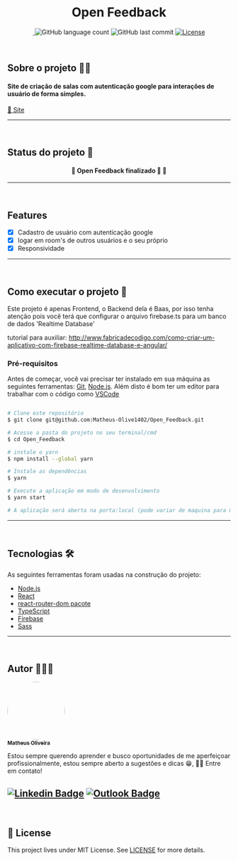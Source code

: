 <h1 align="center">Open Feedback</h1>


<p align="center"> 
 <a href="https://www.linkedin.com/in/matheusoliveiradev/">
 <img alt="" src="https://img.shields.io/badge/feito%20pelo-Matheus-blue">
 </a>
<img alt="GitHub language count" src="https://img.shields.io/github/languages/count/Matheus-Olive1402/Open_Feedback">
<img alt="GitHub last commit" src="https://img.shields.io/github/last-commit/Matheus-Olive1402/Open_Feedback">
 <a href="https://github.com/Matheus-Olive1402/Open_Feedback/blob/main/LICENSE.md">
 <img alt="License" src="https://img.shields.io/badge/license-MIT-brightgreen">
 </a>
</p>
<br>


## Sobre o projeto 👨‍💻 
<h4> Site de criação de salas com autenticação google para interações de usuário de forma simples. </h4>
<p>
    <a href="https://open-feedback-4fb96.web.app/">🔗 Site </a>
</p>

---
<br>


## Status do projeto 🔧
<h4 align="center"> 
	🚧  Open Feedback finalizado 🚀  🚧 <br>
</h4>

---
<br>

## Features
- [x] Cadastro de usuário com autenticação google
- [x] logar em room's de outros usuários e o seu próprio
- [x] Responsividade

---
<br>

## Como executar o projeto 🚀

Este projeto é apenas Frontend, o Backend dela é Baas, por isso tenha atenção pois você terá que configurar o arquivo firebase.ts para um banco de dados 'Realtime Database'

tutorial para auxiliar: http://www.fabricadecodigo.com/como-criar-um-aplicativo-com-firebase-realtime-database-e-angular/


### Pré-requisitos

Antes de começar, você vai precisar ter instalado em sua máquina as seguintes ferramentas:
[Git](https://git-scm.com), [Node.js](https://nodejs.org/en/). 
Além disto é bom ter um editor para trabalhar com o código como [VSCode](https://code.visualstudio.com/)

```bash

# Clone este repositório
$ git clone git@github.com:Matheus-Olive1402/Open_Feedback.git

# Acesse a pasta do projeto no seu terminal/cmd
$ cd Open_Feedback

# instale o yarn
$ npm install --global yarn

# Instale as dependências
$ yarn

# Execute a aplicação em modo de desenvolvimento
$ yarn start

# A aplicação será aberta na porta:local (pode variar de maquina para maquina)

```
---
<br>

## Tecnologias 🛠

As seguintes ferramentas foram usadas na construção do projeto:

- [Node.js](https://nodejs.org/en/)
- [React](https://pt-br.reactjs.org/)
- [react-router-dom pacote](https://reactrouter.com/web/guides/quick-start)
- [TypeScript](https://www.typescriptlang.org/)
- [Firebase](https://firebase.google.com/?hl=pt)
- [Sass](https://sass-lang.com/)

---
<br>

## Autor 🎨👨‍🎨

<a href="https://github.com/Matheus-Olive1402">
 <img style="border-radius: 50%;" src="https://avatars.githubusercontent.com/u/79922865?v=4" width="130px;" alt=""/>
 <br />
 <sub><b>Matheus Oliveira</b></sub></a>


Estou sempre querendo aprender e busco oportunidades de me aperfeiçoar profissionalmente, estou sempre aberto a sugestões e dicas 😁, 👋🏽 Entre em contato!

[![Linkedin Badge](https://img.shields.io/badge/-Matheus-blue?style=flat-square&logo=Linkedin&logoColor=white&link=https://www.linkedin.com/in/matheusoliveiradev/)](https://www.linkedin.com/in/matheusoliveiradev/) [![Outlook Badge](https://img.shields.io/badge/-matheus.olive1402@hotmail.com-blue?style=flat-square&logo=Gmail&logoColor=white&link=mailto:matheus.olive1402@hotmail.com)](mailto:matheus.olive1402@hotmail.com)
---
<br>

## 📝 License
This project lives under MIT License. See [LICENSE](LICENSE.md) for more details.